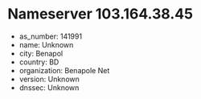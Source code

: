 # Nameserver 103.164.38.45

* as_number: 141991
* name: Unknown
* city: Benapol
* country: BD
* organization: Benapole Net
* version: Unknown
* dnssec: Unknown
